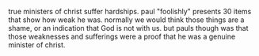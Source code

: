 true ministers of christ suffer hardships. paul "foolishly" presents 30 items that
show how weak he was. normally we would think those things are a shame, or an
indication that God is not with us. but pauls though was that those weaknesses and
sufferings were a proof that he was a genuine minister of christ.
